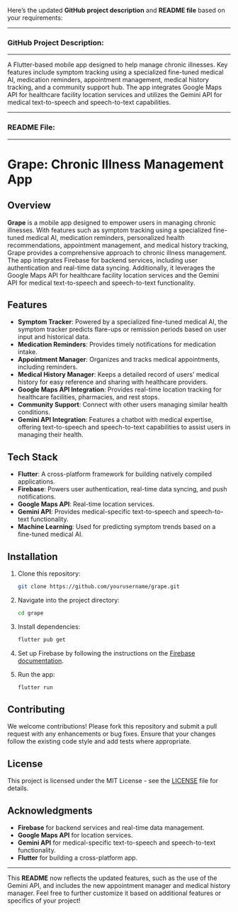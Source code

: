 Here’s the updated **GitHub project description** and **README file** based on your requirements:

---

### GitHub Project Description:
---

A Flutter-based mobile app designed to help manage chronic illnesses. Key features include symptom tracking using a specialized fine-tuned medical AI, medication reminders, appointment management, medical history tracking, and a community support hub. The app integrates Google Maps API for healthcare facility location services and utilizes the Gemini API for medical text-to-speech and speech-to-text capabilities.

---

### README File:
---

# Grape: Chronic Illness Management App

## Overview

**Grape** is a mobile app designed to empower users in managing chronic illnesses. With features such as symptom tracking using a specialized fine-tuned medical AI, medication reminders, personalized health recommendations, appointment management, and medical history tracking, Grape provides a comprehensive approach to chronic illness management. The app integrates Firebase for backend services, including user authentication and real-time data syncing. Additionally, it leverages the Google Maps API for healthcare facility location services and the Gemini API for medical text-to-speech and speech-to-text functionality.

## Features

- **Symptom Tracker**: Powered by a specialized fine-tuned medical AI, the symptom tracker predicts flare-ups or remission periods based on user input and historical data.
- **Medication Reminders**: Provides timely notifications for medication intake.
- **Appointment Manager**: Organizes and tracks medical appointments, including reminders.
- **Medical History Manager**: Keeps a detailed record of users' medical history for easy reference and sharing with healthcare providers.
- **Google Maps API Integration**: Provides real-time location tracking for healthcare facilities, pharmacies, and rest stops.
- **Community Support**: Connect with other users managing similar health conditions.
- **Gemini API Integration**: Features a chatbot with medical expertise, offering text-to-speech and speech-to-text capabilities to assist users in managing their health.

## Tech Stack

- **Flutter**: A cross-platform framework for building natively compiled applications.
- **Firebase**: Powers user authentication, real-time data syncing, and push notifications.
- **Google Maps API**: Real-time location services.
- **Gemini API**: Provides medical-specific text-to-speech and speech-to-text functionality.
- **Machine Learning**: Used for predicting symptom trends based on a fine-tuned medical AI.

## Installation

1. Clone this repository:
   ```bash
   git clone https://github.com/yourusername/grape.git
   ```

2. Navigate into the project directory:
   ```bash
   cd grape
   ```

3. Install dependencies:
   ```bash
   flutter pub get
   ```

4. Set up Firebase by following the instructions on the [Firebase documentation](https://firebase.google.com/docs/flutter/setup).

5. Run the app:
   ```bash
   flutter run
   ```

## Contributing

We welcome contributions! Please fork this repository and submit a pull request with any enhancements or bug fixes. Ensure that your changes follow the existing code style and add tests where appropriate.

## License

This project is licensed under the MIT License - see the [LICENSE](LICENSE) file for details.

## Acknowledgments

- **Firebase** for backend services and real-time data management.
- **Google Maps API** for location services.
- **Gemini API** for medical-specific text-to-speech and speech-to-text functionality.
- **Flutter** for building a cross-platform app.

---

This **README** now reflects the updated features, such as the use of the Gemini API, and includes the new appointment manager and medical history manager. Feel free to further customize it based on additional features or specifics of your project!
